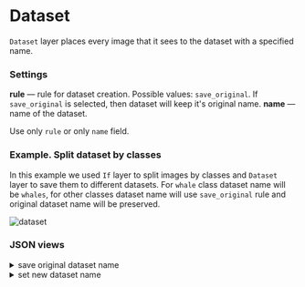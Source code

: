 # Dataset

`Dataset` layer places every image that it sees to the dataset with a specified name.

### Settings

**rule** — rule for dataset creation. Possible values: `save_original`. If `save_original` is selected, then dataset will keep it's original name.
**name** — name of the dataset. 

Use only `rule` or only `name` field.

### Example. Split dataset by classes

In this example we used `If` layer to split images by classes and `Dataset` layer to save them to different datasets.
For `whale` class dataset name will be `whales`, for other classes dataset name will use `save_original` rule and original dataset name will be preserved.

![dataset](https://github.com/supervisely-ecosystem/ml-nodes/assets/79905215/653b46ab-2627-40eb-86ce-c1bf821d2f08)

### JSON views

<details>
  <summary>save original dataset name</summary>
<pre>
{
  "action": "dataset",
  "src": ["$if_9__true"],
  "dst": "$dataset_10",
  "settings": {
    "rule": "save_original"
  }
}
</pre>
</details>

<details>
  <summary>set new dataset name</summary>
<pre>
{
  "action": "dataset",
  "src": ["$if_9__true"],
  "dst": "$dataset_10",
  "settings": {
    "name": "whales"
  }
}
</pre>
</details>
